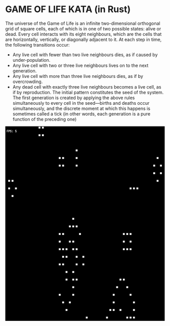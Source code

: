 # GAME OF LIFE KATA (in Rust)

The universe of the Game of Life is an infinite two-dimensional orthogonal grid of square cells, each of which is in one of two possible states: alive or dead. Every cell interacts with its eight neighbours, which are the cells that are horizontally, vertically, or diagonally adjacent to it. At each step in time, the following transitions occur:

- Any live cell with fewer than two live neighbours dies, as if caused by under-population.
- Any live cell with two or three live neighbours lives on to the next generation.
- Any live cell with more than three live neighbours dies, as if by overcrowding.
- Any dead cell with exactly three live neighbours becomes a live cell, as if by reproduction.
  The initial pattern constitutes the seed of the system. The first generation is created by applying the above rules simultaneously to every cell in the seed—births and deaths occur simultaneously, and the discrete moment at which this happens is sometimes called a tick (in other words, each generation is a pure function of the preceding one)

![Gol in action](./screenshot.png)
